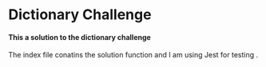 # Dictionary Challenge
#### This a solution to the dictionary challenge

The index file conatins the solution function and I am using Jest for testing .
